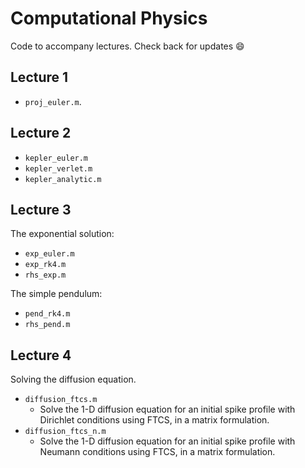# Computational Physics

Code to accompany lectures.
Check back for updates :smile:

## Lecture 1

- `proj_euler.m`.

## Lecture 2

- `kepler_euler.m`
- `kepler_verlet.m`
- `kepler_analytic.m`

## Lecture 3

The exponential solution:
- `exp_euler.m`
- `exp_rk4.m`
- `rhs_exp.m`

The simple pendulum:
- `pend_rk4.m`
- `rhs_pend.m`

## Lecture 4

Solving the diffusion equation.

- `diffusion_ftcs.m`
  - Solve the 1-D diffusion equation for an initial spike profile with Dirichlet conditions using FTCS, in a matrix formulation.
- `diffusion_ftcs_n.m`
  - Solve the 1-D diffusion equation for an initial spike profile with Neumann conditions using FTCS, in a matrix formulation.
